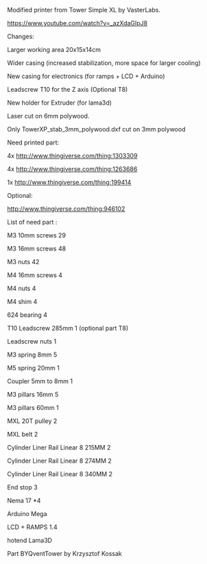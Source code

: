 Modified printer from Tower Simple XL by VasterLabs.

https://www.youtube.com/watch?v=_azXdaGIpJ8

Changes:

Larger working area 20x15x14cm

Wider casing (increased stabilization, more space for larger cooling)

New casing for electronics (for ramps + LCD + Arduino)

Leadscrew T10 for the Z axis (Optional T8)

New holder for Extruder (for lama3d)



Laser cut on 6mm polywood.

Only TowerXP_stab_3mm_polywood.dxf cut on 3mm polywood


Need printed part:

4x http://www.thingiverse.com/thing:1303309

4x http://www.thingiverse.com/thing:1263686

1x http://www.thingiverse.com/thing:199414



Optional:

http://www.thingiverse.com/thing:946102


List of need part :

M3 10mm screws 29

M3 16mm screws 48

M3 nuts 42

M4 16mm screws 4

M4 nuts 4

M4 shim 4

624 bearing 4

T10 Leadscrew 285mm 1 (optional part T8)

Leadscrew nuts 1

M3 spring 8mm 5

M5 spring 20mm 1

Coupler 5mm to 8mm 1

M3 pillars 16mm 5

M3 pillars 60mm 1

MXL 20T pulley 2

MXL belt 2

Cylinder Liner Rail Linear 8 215MM 2

Cylinder Liner Rail Linear 8 274MM 2

Cylinder Liner Rail Linear 8 340MM 2

End stop 3

Nema 17 *4

Arduino Mega

LCD + RAMPS 1.4

hotend Lama3D


Part BYQventTower by Krzysztof Kossak

